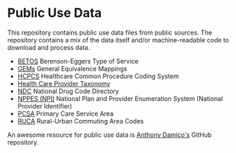# Public Use Data

This repository contains public use data files from public sources.
The repository contains a mix of the data itself and/or machine-readable code to download and process data.

* [BETOS](https://github.com/chse-ohsu/PublicUseData/tree/master/BETOS) Berenson-Eggers Type of Service
* [GEMs](https://github.com/chse-ohsu/PublicUseData/tree/master/GEMs) General Equivalence Mappings
* [HCPCS](https://github.com/chse-ohsu/PublicUseData/tree/master/HCPCS) Healthcare Common Procedure Coding System
* [Health Care Provider Taxonomy](https://github.com/chse-ohsu/PublicUseData/tree/master/HealthCareProviderTaxonomy)
* [NDC](https://github.com/chse-ohsu/PublicUseData/tree/master/NDC) National Drug Code Directory
* [NPPES (NPI)](https://github.com/chse-ohsu/PublicUseData/tree/master/NPPES) National Plan and Provider Enumeration System (National Provider Identifier)
* [PCSA](https://github.com/chse-ohsu/PublicUseData/tree/master/PCSA) Primary Care Service Area
* [RUCA](https://github.com/chse-ohsu/PublicUseData/tree/master/RUCA) Rural-Urban Commuting Area Codes

An awesome resource for public use data is [Anthony Damico's](https://github.com/ajdamico/asdfree) GitHub repository.
